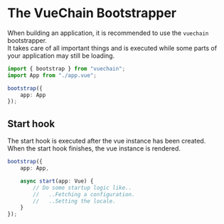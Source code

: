 # The VueChain Bootstrapper
When building an application, it is recommended to use the `vuechain` bootstrapper.<br>
It takes care of all important things and is executed while some parts of your application may still be loading.

```ts
import { bootstrap } from "vuechain";
import App from "./app.vue";

bootstrap({
	app: App
});
```

## Start hook
The start hook is executed after the vue instance has been created.<br>
When the start hook finishes, the vue instance is rendered.
```ts
bootstrap({
	app: App,

	async start(app: Vue) {
		// Do some startup logic like..
		//   ..Fetching a configuration.
		//   ..Setting the locale.
	}
});
```
